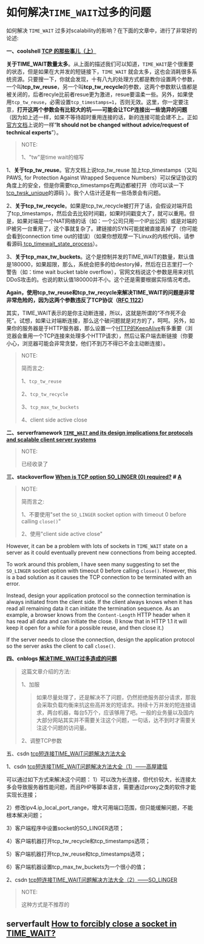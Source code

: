 # 如何解决`TIME_WAIT`过多的问题

如何解决 `TIME_WAIT` 过多对scalability的影响？在下面的文章中，进行了非常好的论述:

**一、coolshell [TCP 的那些事儿（上）](https://coolshell.cn/articles/11564.html)**

**关于TIME_WAIT数量太多**。从上面的描述我们可以知道，`TIME_WAIT`是个很重要的状态，但是如果在大并发的短链接下，`TIME_WAIT` 就会太多，这也会消耗很多系统资源。只要搜一下，你就会发现，十有八九的处理方式都是教你设置两个参数，一个叫**tcp_tw_reuse**，另一个叫**tcp_tw_recycle**的参数，这两个参数默认值都是被关闭的，后者recyle比前者resue更为激进，resue要温柔一些。另外，如果使用`tcp_tw_reuse`，必需设置`tcp_timestamps=1`，否则无效。这里，你一定要注意，**打开这两个参数会有比较大的坑——可能会让TCP连接出一些诡异的问题**（因为如上述一样，如果不等待超时重用连接的话，新的连接可能会建不上。正如[官方文档](https://www.kernel.org/doc/Documentation/networking/ip-sysctl.txt)上说的一样“**It should not be changed without advice/request of technical experts**”）。

> NOTE: 
>
> 1、"tw"是time wait的缩写

1、**关于tcp_tw_reuse**。官方文档上说tcp_tw_reuse 加上tcp_timestamps（又叫PAWS, for Protection Against Wrapped Sequence Numbers）可以保证协议的角度上的安全，但是你需要tcp_timestamps在两边都被打开（你可以读一下[tcp_twsk_unique](http://lxr.free-electrons.com/ident?i=tcp_twsk_unique)的源码 ）。我个人估计还是有一些场景会有问题。

2、**关于tcp_tw_recycle**。如果是tcp_tw_recycle被打开了话，会假设对端开启了tcp_timestamps，然后会去比较时间戳，如果时间戳变大了，就可以重用。但是，如果对端是一个NAT网络的话（如：一个公司只用一个IP出公网）或是对端的IP被另一台重用了，这个事就复杂了。建链接的SYN可能就被直接丢掉了（你可能会看到connection time out的错误）（如果你想观摩一下Linux的内核代码，请参看源码[ tcp_timewait_state_process](http://lxr.free-electrons.com/ident?i=tcp_timewait_state_process)）。

3、**关于tcp_max_tw_buckets**。这个是控制并发的TIME_WAIT的数量，默认值是180000，如果超限，那么，系统会把多的给destory掉，然后在日志里打一个警告（如：time wait bucket table overflow），官网文档说这个参数是用来对抗DDoS攻击的。也说的默认值180000并不小。这个还是需要根据实际情况考虑。

**Again，使用tcp_tw_reuse和tcp_tw_recycle来解决TIME_WAIT的问题是非常非常危险的，因为这两个参数违反了TCP协议（[RFC 1122](http://tools.ietf.org/html/rfc1122)）** 

其实，TIME_WAIT表示的是你主动断连接，所以，这就是所谓的“不作死不会死”。试想，如果让对端断连接，那么这个破问题就是对方的了，呵呵。另外，如果你的服务器是于HTTP服务器，那么设置一个[HTTP的KeepAlive](http://en.wikipedia.org/wiki/HTTP_persistent_connection)有多重要（浏览器会重用一个TCP连接来处理多个HTTP请求），然后让客户端去断链接（你要小心，浏览器可能会非常贪婪，他们不到万不得已不会主动断连接）。

> NOTE: 
>
> 简而言之:
>
> 1、`tcp_tw_reuse`
>
> 2、`tcp_tw_recycle`
>
> 3、`tcp_max_tw_buckets`
>
> 4、client side active close

**二、serverframework [`TIME_WAIT` and its design implications for protocols and scalable client server systems](http://www.serverframework.com/asynchronousevents/2011/01/time-wait-and-its-design-implications-for-protocols-and-scalable-servers.html)**

> NOTE: 
>
> 已经收录了



**三、stackoverflow [When is TCP option SO_LINGER (0) required?](https://stackoverflow.com/questions/3757289/when-is-tcp-option-so-linger-0-required) # [A](https://stackoverflow.com/a/13088864)**

> NOTE: 
>
> 简而言之:
>
> 1、不要使用"set the `SO_LINGER` socket option with timeout 0 before calling `close()`"
>
> 2、使用"client side active close"

However, it can be a problem with lots of sockets in `TIME_WAIT` state on a server as it could eventually prevent new connections from being accepted.

To work around this problem, I have seen many suggesting to set the `SO_LINGER` socket option with timeout 0 before calling `close()`. However, this is a bad solution as it causes the TCP connection to be terminated with an error.

Instead, design your application protocol so the connection termination is always initiated from the client side. If the client always knows when it has read all remaining data it can initiate the termination sequence. As an example, a browser knows from the `Content-Length` HTTP header when it has read all data and can initiate the close. (I know that in HTTP 1.1 it will keep it open for a while for a possible reuse, and then close it.)

If the server needs to close the connection, design the application protocol so the server asks the client to call `close()`.





**四、cnblogs [解决TIME_WAIT过多造成的问题](https://www.cnblogs.com/dadonggg/p/8778318.html)**

> 这篇文章介绍的方法:
>
> 1、加服
>
> > 如果尽量处理了，还是解决不了问题，仍然拒绝服务部分请求，那我会采取负载均衡来抗这些高并发的短请求。持续十万并发的短连接请求，两台机器，每台5万个，应该够用了吧。一般的业务量以及国内大部分网站其实并不需要关注这个问题，一句话，达不到时才需要关注这个问题的访问量。
>
> 2、调整TCP参数



五、csdn [tcp短连接TIME_WAIT问题解决方法大全](https://blog.csdn.net/yunhua_lee/article/details/8146830)

1、csdn [tcp短连接TIME_WAIT问题解决方法大全（1）——高屋建瓴](https://blog.csdn.net/yunhua_lee/article/details/8146830)

可以通过如下方式来解决这个问题：
1）可以改为长连接，但代价较大，长连接太多会导致服务器性能问题，而且PHP等脚本语言，需要通过proxy之类的软件才能实现长连接；

2）修改ipv4.ip_local_port_range，增大可用端口范围，但只能缓解问题，不能根本解决问题；

3）客户端程序中设置socket的SO_LINGER选项；

4）客户端机器打开tcp_tw_recycle和tcp_timestamps选项；

5）客户端机器打开tcp_tw_reuse和tcp_timestamps选项；

6）客户端机器设置tcp_max_tw_buckets为一个很小的值；

2、csdn [tcp短连接TIME_WAIT问题解决方法大全（2）——SO_LINGER](https://blog.csdn.net/yunhua_lee/article/details/8146837)

> NOTE: 
>
> 这种方式是不推荐的

## serverfault [How to forcibly close a socket in TIME_WAIT?](https://serverfault.com/questions/329845/how-to-forcibly-close-a-socket-in-time-wait)